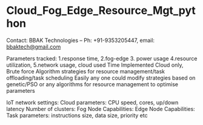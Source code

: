 # Cloud_Fog_Edge_Resource_Mgt_python
Contact: BBAK Technologies – Ph: +91-9353205447, email: bbaktech@gmail.com

Parameters tracked: 
  1.response time, 
  2.fog-edge 
  3. power usage 
  4.resource utilization, 
  5.network usage, cloud used Time
Implemented 
    Cloud only,   Brute force Algorithm strategies for resource management/task offloading/task scheduling
Easily any one could modify strategies based on genetic/PSO or any algorithms for resource management to optimise parameters

IoT network settings:
Cloud parameters:
	 CPU speed, cores, up/down latency
Number of clusters:
Fog Node Capabilities:
Edge Node Capabilities:
Task parameters:
   instructions size, data size, priority etc
